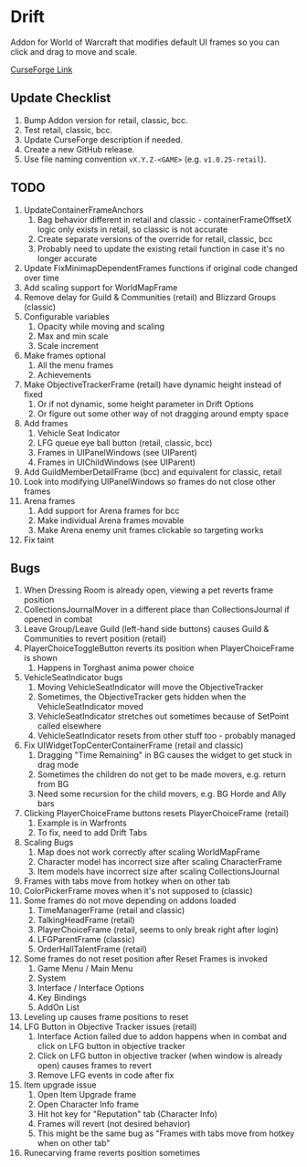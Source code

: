 # Drift
Addon for World of Warcraft that modifies default UI frames so you can click and drag to move and scale.

[CurseForge Link](https://www.curseforge.com/wow/addons/drift)

## Update Checklist
1. Bump Addon version for retail, classic, bcc.
1. Test retail, classic, bcc.
1. Update CurseForge description if needed.
1. Create a new GitHub release.
1. Use file naming convention `vX.Y.Z-<GAME>` (e.g. `v1.0.25-retail`).

## TODO
1. UpdateContainerFrameAnchors
   1. Bag behavior different in retail and classic - containerFrameOffsetX logic only exists in retail, so classic is not accurate
   1. Create separate versions of the override for retail, classic, bcc
   1. Probably need to update the existing retail function in case it's no longer accurate
1. Update FixMinimapDependentFrames functions if original code changed over time
1. Add scaling support for WorldMapFrame
1. Remove delay for Guild & Communities (retail) and Blizzard Groups (classic)
1. Configurable variables
   1. Opacity while moving and scaling
   1. Max and min scale
   1. Scale increment
1. Make frames optional
   1. All the menu frames
   1. Achievements
1. Make ObjectiveTrackerFrame (retail) have dynamic height instead of fixed
   1. Or if not dynamic, some height parameter in Drift Options
   1. Or figure out some other way of not dragging around empty space
1. Add frames
   1. Vehicle Seat Indicator
   1. LFG queue eye ball button (retail, classic, bcc)
   1. Frames in UIPanelWindows (see UIParent)
   1. Frames in UIChildWindows (see UIParent)
1. Add GuildMemberDetailFrame (bcc) and equivalent for classic, retail
1. Look into modifying UIPanelWindows so frames do not close other frames
1. Arena frames
   1. Add support for Arena frames for bcc
   1. Make individual Arena frames movable
   1. Make Arena enemy unit frames clickable so targeting works
1. Fix taint

## Bugs
1. When Dressing Room is already open, viewing a pet reverts frame position
1. CollectionsJournalMover in a different place than CollectionsJournal if opened in combat
1. Leave Group/Leave Guild (left-hand side buttons) causes Guild & Communities to revert position (retail)
1. PlayerChoiceToggleButton reverts its position when PlayerChoiceFrame is shown
   1. Happens in Torghast anima power choice
1. VehicleSeatIndicator bugs
   1. Moving VehicleSeatIndicator will move the ObjectiveTracker
   1. Sometimes, the ObjectiveTracker gets hidden when the VehicleSeatIndicator moved
   1. VehicleSeatIndicator stretches out sometimes because of SetPoint called elsewhere
   1. VehicleSeatIndicator resets from other stuff too - probably managed
1. Fix UIWidgetTopCenterContainerFrame (retail and classic)
   1. Dragging "Time Remaining" in BG causes the widget to get stuck in drag mode
   1. Sometimes the children do not get to be made movers, e.g. return from BG
   1. Need some recursion for the child movers, e.g. BG Horde and Ally bars
1. Clicking PlayerChoiceFrame buttons resets PlayerChoiceFrame (retail)
   1. Example is in Warfronts
   1. To fix, need to add Drift Tabs
1. Scaling Bugs
   1. Map does not work correctly after scaling WorldMapFrame
   1. Character model has incorrect size after scaling CharacterFrame
   1. Item models have incorrect size after scaling CollectionsJournal
1. Frames with tabs move from hotkey when on other tab
1. ColorPickerFrame moves when it's not supposed to (classic)
1. Some frames do not move depending on addons loaded
   1. TimeManagerFrame (retail and classic)
   1. TalkingHeadFrame (retail)
   1. PlayerChoiceFrame (retail, seems to only break right after login)
   1. LFGParentFrame (classic)
   1. OrderHallTalentFrame (retail)
1. Some frames do not reset position after Reset Frames is invoked
   1. Game Menu / Main Menu
   1. System
   1. Interface / Interface Options
   1. Key Bindings
   1. AddOn List
1. Leveling up causes frame positions to reset
1. LFG Button in Objective Tracker issues (retail)
   1. Interface Action failed due to addon happens when in combat and click on LFG button in objective tracker
   1. Click on LFG button in objective tracker (when window is already open) causes frames to revert
   1. Remove LFG events in code after fix
1. Item upgrade issue
   1. Open Item Upgrade frame
   1. Open Character Info frame
   1. Hit hot key for "Reputation" tab (Character Info)
   1. Frames will revert (not desired behavior)
   1. This might be the same bug as "Frames with tabs move from hotkey when on other tab"
1. Runecarving frame reverts position sometimes
